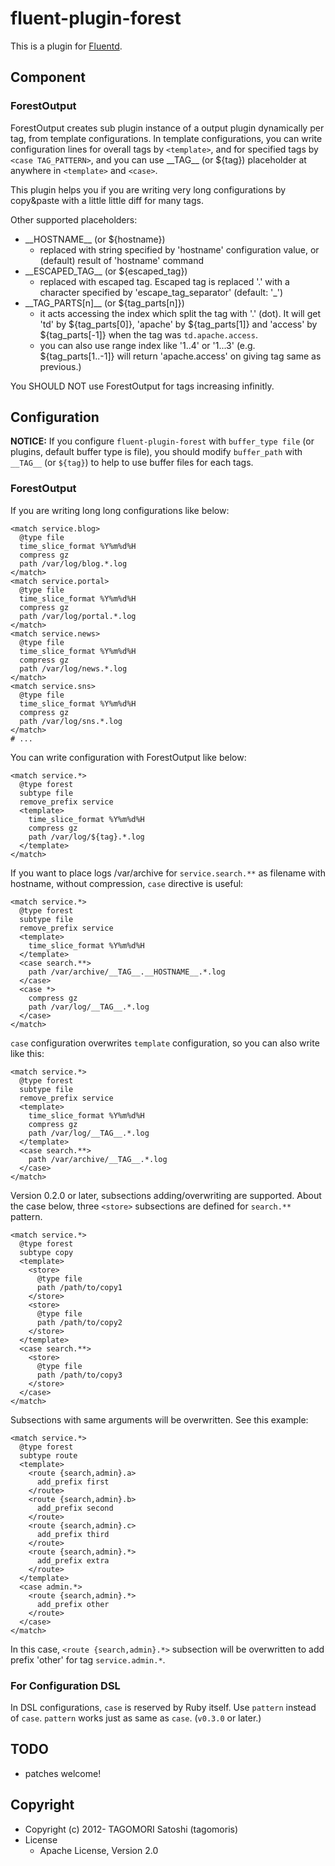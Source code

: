 # fluent-plugin-forest

This is a plugin for [Fluentd](http://fluentd.org).

## Component

### ForestOutput

ForestOutput creates sub plugin instance of a output plugin dynamically per tag, from template configurations.
In template configurations, you can write configuration lines for overall tags by `<template>`, and for specified tags by `<case TAG_PATTERN>`, and you can use \_\_TAG\_\_ (or ${tag}) placeholder at anywhere in `<template>` and `<case>`.

This plugin helps you if you are writing very long configurations by copy&paste with a little little diff for many tags.

Other supported placeholders:
* \_\_HOSTNAME\_\_ (or ${hostname})
  * replaced with string specified by 'hostname' configuration value, or (default) result of 'hostname' command
* \_\_ESCAPED\_TAG\_\_ (or ${escaped\_tag})
  * replaced with escaped tag. Escaped tag is replaced '.' with a character specified by 'escape\_tag\_separator' (default: '\_')
* \_\_TAG_PARTS[n]\_\_ (or ${tag_parts[n]})
  * it acts accessing the index which split the tag with '.' (dot). It will get 'td' by ${tag_parts[0]}, 'apache' by ${tag_parts[1]} and 'access' by ${tag_parts[-1]} when the tag was `td.apache.access`.
  * you can also use range index like '1..4' or '1...3' (e.g. ${tag_parts[1..-1]} will return 'apache.access' on giving tag same as previous.)

You SHOULD NOT use ForestOutput for tags increasing infinitly. 

## Configuration

**NOTICE:** If you configure `fluent-plugin-forest` with `buffer_type file` (or plugins, default buffer type is file), you should modify `buffer_path` with `__TAG__` (or `${tag}`) to help to use buffer files for each tags.

### ForestOutput

If you are writing long long configurations like below:

    <match service.blog>
      @type file
      time_slice_format %Y%m%d%H
      compress gz
      path /var/log/blog.*.log
    </match>
    <match service.portal>
      @type file
      time_slice_format %Y%m%d%H
      compress gz
      path /var/log/portal.*.log
    </match>
    <match service.news>
      @type file
      time_slice_format %Y%m%d%H
      compress gz
      path /var/log/news.*.log
    </match>
    <match service.sns>
      @type file
      time_slice_format %Y%m%d%H
      compress gz
      path /var/log/sns.*.log
    </match>
    # ...

You can write configuration with ForestOutput like below:

    <match service.*>
      @type forest
      subtype file
      remove_prefix service
      <template>
        time_slice_format %Y%m%d%H
        compress gz
        path /var/log/${tag}.*.log
      </template>
    </match>

If you want to place logs /var/archive for `service.search.**` as filename with hostname, without compression, `case` directive is useful:

    <match service.*>
      @type forest
      subtype file
      remove_prefix service
      <template>
        time_slice_format %Y%m%d%H
      </template>
      <case search.**>
        path /var/archive/__TAG__.__HOSTNAME__.*.log
      </case>
      <case *>
        compress gz
        path /var/log/__TAG__.*.log
      </case>
    </match>

`case` configuration overwrites `template` configuration, so you can also write like this:

    <match service.*>
      @type forest
      subtype file
      remove_prefix service
      <template>
        time_slice_format %Y%m%d%H
        compress gz
        path /var/log/__TAG__.*.log
      </template>
      <case search.**>
        path /var/archive/__TAG__.*.log
      </case>
    </match>

Version 0.2.0 or later, subsections adding/overwriting are supported. About the case below, three `<store>` subsections are defined for `search.**` pattern.

    <match service.*>
      @type forest
      subtype copy
      <template>
        <store>
          @type file
          path /path/to/copy1
        </store>
        <store>
          @type file
          path /path/to/copy2
        </store>
      </template>
      <case search.**>
        <store>
          @type file
          path /path/to/copy3
        </store>
      </case>
    </match>

Subsections with same arguments will be overwritten. See this example:

    <match service.*>
      @type forest
      subtype route
      <template>
        <route {search,admin}.a>
          add_prefix first
        </route>
        <route {search,admin}.b>
          add_prefix second
        </route>
        <route {search,admin}.c>
          add_prefix third
        </route>
        <route {search,admin}.*>
          add_prefix extra
        </route>
      </template>
      <case admin.*>
        <route {search,admin}.*>
          add_prefix other
        </route>
      </case>
    </match>

In this case, `<route {search,admin}.*>` subsection will be overwritten to add prefix 'other' for tag `service.admin.*`.

### For Configuration DSL

In DSL configurations, `case` is reserved by Ruby itself. Use `pattern` instead of `case`. `pattern` works just as same as `case`. (`v0.3.0` or later.)

## TODO

* patches welcome!

## Copyright

* Copyright (c) 2012- TAGOMORI Satoshi (tagomoris)
* License
  * Apache License, Version 2.0
